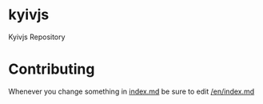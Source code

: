 kyivjs
======

Kyivjs Repository
 
Contributing
============

Whenever you change something in [index.md](https://github.com/joymax/kyivjs/blob/gh-pages/index.md) be sure to edit [/en/index.md](https://github.com/joymax/kyivjs/blob/gh-pages/en/index.md)
